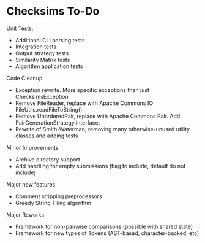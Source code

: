 Checksims To-Do
===============

Unit Tests:
- Additional CLI parsing tests
- Integration tests
- Output strategy tests
- Similarity Matrix tests
- Algorithm application tests

Code Cleanup
- Exception rewrite. More specific exceptions than just ChecksimsException
- Remove FileReader, replace with Apache Commons IO FileUtils.readFileToString()
- Remove UnorderedPair, replace with Apache Commons Pair. Add PairGenerationStrategy interface.
- Rewrite of Smith-Waterman, removing many otherwise-unused utility classes and adding tests

Minor Improvements
- Archive directory support
- Add handling for empty submissions (flag to include, default do not include)

Major new features
- Comment stripping preprocessors
- Greedy String Tiling algorithm

Major Reworks
- Framework for non-pairwise comparisons (possible with shared state)
- Framework for new types of Tokens (AST-based, character-backed, etc)
